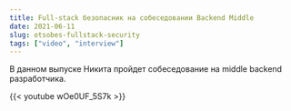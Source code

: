```yaml
---
title: Full-stack безопасник на собеседовании Backend Middle
date: 2021-06-11
slug: otsobes-fullstack-security
tags: ["video", "interview"]
---
```


В данном выпуске Никита пройдет собеседование на middle backend разработчика.

{{< youtube wOe0UF_5S7k >}}
